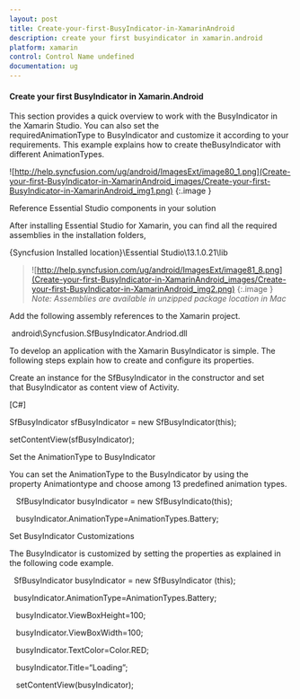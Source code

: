 ```yaml
---
layout: post
title: Create-your-first-BusyIndicator-in-XamarinAndroid
description: create your first busyindicator in xamarin.android
platform: xamarin
control: Control Name undefined
documentation: ug
---
```


#### Create your first BusyIndicator in Xamarin.Android

This section provides a quick overview to work with the BusyIndicator in the Xamarin Studio. You can also set the requiredAnimationType to BusyIndicator and customize it according to your requirements. This example explains how to create theBusyIndicator with different AnimationTypes.



![http://help.syncfusion.com/ug/android/ImagesExt/image80_1.png](Create-your-first-BusyIndicator-in-XamarinAndroid_images/Create-your-first-BusyIndicator-in-XamarinAndroid_img1.png)
{:.image }


Reference Essential Studio components in your solution

After installing Essential Studio for Xamarin, you can find all the required assemblies in the installation folders,

{Syncfusion Installed location}\Essential Studio\13.1.0.21\lib

> ![http://help.syncfusion.com/ug/android/ImagesExt/image81_8.png](Create-your-first-BusyIndicator-in-XamarinAndroid_images/Create-your-first-BusyIndicator-in-XamarinAndroid_img2.png)
{:.image }
_Note: Assemblies are available in unzipped package location in Mac_

Add the following assembly references to the Xamarin project.

 android\Syncfusion.SfBusyIndicator.Andriod.dll

To develop an application with the Xamarin BusyIndicator is simple. The following steps explain how to create and configure its properties.

Create an instance for the SfBusyIndicator in the constructor and set that BusyIndicator as content view of Activity.

[C#]

SfBusyIndicator sfBusyIndicator = new SfBusyIndicator(this);

setContentView(sfBusyIndicator);

Set the AnimationType to BusyIndicator

You can set the AnimationType to the BusyIndicator by using the property Animationtype and choose among 13 predefined animation types.

   SfBusyIndicator busyIndicator = new SfBusyIndicato(this);

   busyIndicator.AnimationType=AnimationTypes.Battery;

Set BusyIndicator Customizations

The BusyIndicator is customized by setting the properties as explained in the following code example.

  SfBusyIndicator busyIndicator = new SfBusyIndicator (this);

  busyIndicator.AnimationType=AnimationTypes.Battery;

   busyIndicator.ViewBoxHeight=100;

   busyIndicator.ViewBoxWidth=100;

   busyIndicator.TextColor=Color.RED;

   busyIndicator.Title=“Loading”;

   setContentView(busyIndicator);



